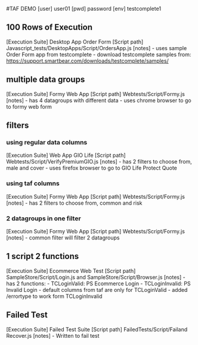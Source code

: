 #TAF DEMO
[user] 	user01
[pwd] 	password
[env] 	testcomplete1

## 100 Rows of Execution
[Execution Suite] 	Desktop App Order Form
[Script path] 		Javascript_tests/DesktopApps/Script/OrdersApp.js
[notes] 			- uses sample Order Form app from testcomplete
					- download testcomplete samples from:
					https://support.smartbear.com/downloads/testcomplete/samples/


## multiple data groups
[Execution Suite] 	Formy Web App
[Script path] 		Webtests/Script/Formy.js
[notes] 			- has 4 datagroups with different data
					- uses chrome browser to go to formy web form

## filters
### using regular data columns
[Execution Suite] 	Web App GIO Life
[Script path] 		Webtests/Script/VerifyPremiumGIO.js
[notes] 			- has 2 filters to choose from, male and cover
					- uses firefox browser to go to GIO Life Protect Quote
					
### using taf columns
[Execution Suite] 	Formy Web App
[Script path] 		Webtests/Script/Formy.js
[notes] 			- has 2 filters to choose from, common and risk

### 2 datagroups in one filter
[Execution Suite] 	Formy Web App
[Script path] 		Webtests/Script/Formy.js
[notes] 			- common filter will filter 2 datagroups

## 1 script 2 functions
[Execution Suite] 	Ecommerce Web Test
[Script path] 		SampleStore/Script/Login.js and SampleStore/Script/Browser.js
[notes] 			- has 2 functions:
						- TCLoginValid: 	PS Ecommerce Login
						- TCLoginInvalid:	PS Invalid Login
					- default columns from taf are only for TCLoginValid
					- added /errortype to work form TCLoginInvalid
					
## Failed Test
[Execution Suite] 	Failed Test Suite
[Script path] 		FailedTests/Script/Failand Recover.js
[notes] 			- Written to fail test
